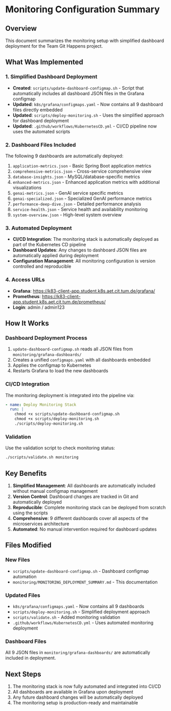 # Monitoring Configuration Summary

## Overview
This document summarizes the monitoring setup with simplified dashboard deployment for the Team Git Happens project.

## What Was Implemented

### 1. Simplified Dashboard Deployment
- **Created**: `scripts/update-dashboard-configmap.sh` - Script that automatically includes all dashboard JSON files in the Grafana configmap
- **Updated**: `k8s/grafana/configmaps.yaml` - Now contains all 9 dashboard files directly embedded
- **Updated**: `scripts/deploy-monitoring.sh` - Uses the simplified approach for dashboard deployment
- **Updated**: `.github/workflows/KubernetesCD.yml` - CI/CD pipeline now uses the automated scripts

### 2. Dashboard Files Included
The following 9 dashboards are automatically deployed:
1. `application-metrics.json` - Basic Spring Boot application metrics
2. `comprehensive-metrics.json` - Cross-service comprehensive view
3. `database-insights.json` - MySQL/database-specific metrics
4. `enhanced-metrics.json` - Enhanced application metrics with additional visualizations
5. `genai-metrics.json` - GenAI service specific metrics
6. `genai-specialized.json` - Specialized GenAI performance metrics
7. `performance-deep-dive.json` - Detailed performance analysis
8. `service-health.json` - Service health and availability monitoring
9. `system-overview.json` - High-level system overview

### 3. Automated Deployment
- **CI/CD Integration**: The monitoring stack is automatically deployed as part of the Kubernetes CD pipeline
- **Dashboard Updates**: Any changes to dashboard JSON files are automatically applied during deployment
- **Configuration Management**: All monitoring configuration is version controlled and reproducible

### 4. Access URLs
- **Grafana**: https://k83-client-app.student.k8s.aet.cit.tum.de/grafana/
- **Prometheus**: https://k83-client-app.student.k8s.aet.cit.tum.de/prometheus/
- **Login**: admin / admin123

## How It Works

### Dashboard Deployment Process
1. `update-dashboard-configmap.sh` reads all JSON files from `monitoring/grafana-dashboards/`
2. Creates a unified `configmaps.yaml` with all dashboards embedded
3. Applies the configmap to Kubernetes
4. Restarts Grafana to load the new dashboards

### CI/CD Integration
The monitoring deployment is integrated into the pipeline via:
```yaml
- name: Deploy Monitoring Stack
  run: |
    chmod +x scripts/update-dashboard-configmap.sh
    chmod +x scripts/deploy-monitoring.sh
    ./scripts/deploy-monitoring.sh
```

### Validation
Use the validation script to check monitoring status:
```bash
./scripts/validate.sh monitoring
```

## Key Benefits

1. **Simplified Management**: All dashboards are automatically included without manual configmap management
2. **Version Control**: Dashboard changes are tracked in Git and automatically deployed
3. **Reproducible**: Complete monitoring stack can be deployed from scratch using the scripts
4. **Comprehensive**: 9 different dashboards cover all aspects of the microservices architecture
5. **Automated**: No manual intervention required for dashboard updates

## Files Modified

### New Files
- `scripts/update-dashboard-configmap.sh` - Dashboard configmap automation
- `monitoring/MONITORING_DEPLOYMENT_SUMMARY.md` - This documentation

### Updated Files
- `k8s/grafana/configmaps.yaml` - Now contains all 9 dashboards
- `scripts/deploy-monitoring.sh` - Simplified deployment approach
- `scripts/validate.sh` - Added monitoring validation
- `.github/workflows/KubernetesCD.yml` - Uses automated monitoring deployment

### Dashboard Files
All 9 JSON files in `monitoring/grafana-dashboards/` are automatically included in deployment.

## Next Steps

1. The monitoring stack is now fully automated and integrated into CI/CD
2. All dashboards are available in Grafana upon deployment
3. Any future dashboard changes will be automatically deployed
4. The monitoring setup is production-ready and maintainable
